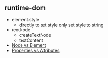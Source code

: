 ## runtime-dom

* element.style
  * directly to set style only set style to string
* textNode
  * createTextNode
  * textContent
* [Node vs Element](https://stackoverflow.com/a/9979779/12819402)
* [Properties vs Attributes](https://stackoverflow.com/questions/6003819/what-is-the-difference-between-properties-and-attributes-in-html)
